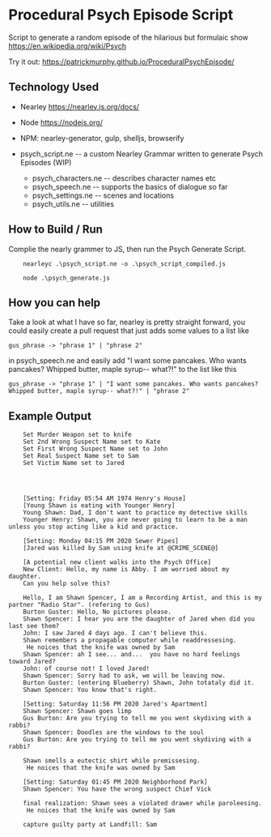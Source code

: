 # Procedural Psych Episode Script

Script to generate a random episode of the hilarious but formulaic show https://en.wikipedia.org/wiki/Psych

Try it out: https://patrickmurphy.github.io/ProceduralPsychEpisode/


## Technology Used

 - Nearley https://nearley.js.org/docs/
 - Node https://nodejs.org/
 - NPM: nearley-generator, gulp, shelljs, browserify

 - psych_script.ne 			-- a custom Nearley Grammar written to generate Psych Episodes (WIP)
	 - psych_characters.ne 	-- describes character names etc
	 - psych_speech.ne 		-- supports the basics of dialogue so far
	 - psych_settings.ne 	-- scenes and locations
	 - psych_utils.ne 		-- utilities

## How to Build / Run
  Complie the nearly grammer to JS, then run the Psych Generate Script.

		nearleyc .\psych_script.ne -o .\psych_script_compiled.js

		node .\psych_generate.js


## How you can help
Take a look at what I have so far, nearley is pretty straight forward, you could easily create a pull request that just adds some values to a list like

    gus_phrase -> "phrase 1" | "phrase 2"
in psych_speech.ne and easily add "I want some pancakes. Who wants pancakes? Whipped butter, maple syrup-- what?!" to the list like this

    gus_phrase -> "phrase 1" | "I want some pancakes. Who wants pancakes? Whipped butter, maple syrup-- what?!" | "phrase 2"

 ## Example Output
 
		Set Murder Weapon set to knife
		Set 2nd Wrong Suspect Name set to Kate
		Set First Wrong Suspect Name set to John
		Set Real Suspect Name set to Sam
		Set Victim Name set to Jared




		[Setting: Friday 05:54 AM 1974 Henry's House]
		[Young Shawn is eating with Younger Henry]
		Young Shawn: Dad, I don't want to practice my detective skills
		Younger Henry: Shawn, you are never going to learn to be a man unless you stop acting like a kid and practice.

		[Setting: Monday 04:15 PM 2020 Sewer Pipes]
		[Jared was killed by Sam using knife at @CRIME_SCENE@]

		[A potential new client walks into the Psych Office]
		New Client: Hello, my name is Abby. I am worried about my daughter.
		Can you help solve this?

		Hello, I am Shawn Spencer, I am a Recording Artist, and this is my partner "Radio Star". (refering to Gus)
		Burton Guster: Hello, No pictures please.
		Shawn Spencer: I hear you are the daughter of Jared when did you last see them?
		John: I saw Jared 4 days ago. I can't believe this.
		Shawn remembers a propagable computer while readdressesing.
		 He noices that the knife was owned by Sam
		Shawn Spencer: ah I see... and...  you have no hard feelings toward Jared?
		John: of course not! I loved Jared!
		Shawn Spencer: Sorry had to ask, we will be leaving now.
		Burton Guster: (entering Blueberry) Shawn, John totataly did it.
		Shawn Spencer: You know that's right.

		[Setting: Saturday 11:56 PM 2020 Jared's Apartment]
		Shawn Spencer: Shawn goes limp
		Gus Burton: Are you trying to tell me you went skydiving with a rabbi?
		Shawn Spencer: Doodles are the windows to the soul
		Gus Burton: Are you trying to tell me you went skydiving with a rabbi?

		Shawn smells a eutectic shirt while premissesing.
		 He noices that the knife was owned by Sam

		[Setting: Saturday 01:45 PM 2020 Neighborhood Park]
		Shawn Spencer: You have the wrong suspect Chief Vick

		final realization: Shawn sees a violated drawer while paroleesing.
		 He noices that the knife was owned by Sam

		capture guilty party at Landfill: Sam